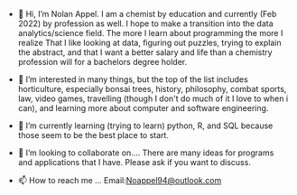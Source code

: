 - 👋 Hi, I’m Nolan Appel. I am a chemist by education and currently (Feb 2022) by profession as well. I hope to make a transition into the data analytics/science field. The more I learn about programming the more I realize That I like looking at data, figuring out puzzles, trying to explain the abstract, and that I want a better salary and life than a chemistry profession will for a bachelors degree holder. 

- 👀 I’m interested in many things, but the top of the list includes horticulture, especially bonsai trees, history, philosophy, combat sports, law, video games, travelling (though I don't do much of it I love to when i can), and learning more about computer and software engineering.

- 🌱 I’m currently learning (trying to learn) python, R, and SQL because those seem to be the best place to start.

- 💞️ I’m looking to collaborate on.... There are many ideas for programs and applications that I have. Please ask if you want to discuss.

- 📫 How to reach me ... Email:Noappel94@outlook.com

<!---
NolanAppel/NolanAppel is a ✨ special ✨ repository because its `README.md` (this file) appears on your GitHub profile.
You can click the Preview link to take a look at your changes.
--->
